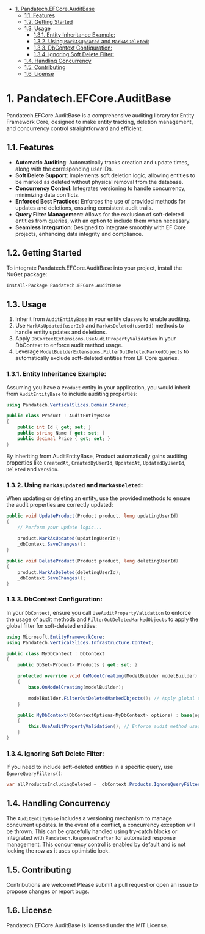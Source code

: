 - [1. Pandatech.EFCore.AuditBase](#1-pandatechefcoreauditbase)
  - [1.1. Features](#11-features)
  - [1.2. Getting Started](#12-getting-started)
  - [1.3. Usage](#13-usage)
    - [1.3.1. Entity Inheritance Example:](#131-entity-inheritance-example)
    - [1.3.2. Using `MarkAsUpdated` and `MarkAsDeleted`:](#132-using-markasupdated-and-markasdeleted)
    - [1.3.3. DbContext Configuration:](#133-dbcontext-configuration)
    - [1.3.4. Ignoring Soft Delete Filter:](#134-ignoring-soft-delete-filter)
  - [1.4. Handling Concurrency](#14-handling-concurrency)
  - [1.5. Contributing](#15-contributing)
  - [1.6. License](#16-license)

# 1. Pandatech.EFCore.AuditBase

Pandatech.EFCore.AuditBase is a comprehensive auditing library for Entity Framework Core, designed to make entity
tracking, deletion management, and concurrency control straightforward and efficient.

## 1.1. Features

- **Automatic Auditing**: Automatically tracks creation and update times, along with the corresponding user IDs.
- **Soft Delete Support**: Implements soft deletion logic, allowing entities to be marked as deleted without physical
  removal from the database.
- **Concurrency Control**: Integrates versioning to handle concurrency, minimizing data conflicts.
- **Enforced Best Practices**: Enforces the use of provided methods for updates and deletions, ensuring consistent audit
  trails.
- **Query Filter Management**: Allows for the exclusion of soft-deleted entities from queries, with an option to include
  them when necessary.
- **Seamless Integration**: Designed to integrate smoothly with EF Core projects, enhancing data integrity and
  compliance.

## 1.2. Getting Started

To integrate Pandatech.EFCore.AuditBase into your project, install the NuGet package:

```bash
Install-Package Pandatech.EFCore.AuditBase
```

## 1.3. Usage

1. Inherit from `AuditEntityBase` in your entity classes to enable auditing.
2. Use `MarkAsUpdated(userId)` and `MarkAsDeleted(userId)` methods to handle entity updates and deletions.
3. Apply `DbContextExtensions.UseAuditPropertyValidation` in your DbContext to enforce audit method usage.
4. Leverage `ModelBuilderExtensions.FilterOutDeletedMarkedObjects` to automatically exclude soft-deleted entities from
   EF Core queries.

### 1.3.1. Entity Inheritance Example:

Assuming you have a `Product` entity in your application, you would inherit from `AuditEntityBase` to include auditing
properties:

```csharp
using Pandatech.VerticalSlices.Domain.Shared;

public class Product : AuditEntityBase
{
    public int Id { get; set; }
    public string Name { get; set; }
    public decimal Price { get; set; }
}
```

By inheriting from AuditEntityBase, Product automatically gains auditing properties
like `CreatedAt`, `CreatedByUserId`, `UpdatedAt`, `UpdatedByUserId`, `Deleted` and `Version`.

### 1.3.2. Using `MarkAsUpdated` and `MarkAsDeleted`:

When updating or deleting an entity, use the provided methods to ensure the audit properties are correctly updated:

```csharp
public void UpdateProduct(Product product, long updatingUserId)
{
    // Perform your update logic...
    
    product.MarkAsUpdated(updatingUserId);
    _dbContext.SaveChanges();
}

public void DeleteProduct(Product product, long deletingUserId)
{
    product.MarkAsDeleted(deletingUserId);
    _dbContext.SaveChanges();
}
```

### 1.3.3. DbContext Configuration:

In your `DbContext`, ensure you call `UseAuditPropertyValidation` to enforce the usage of audit methods and
`FilterOutDeletedMarkedObjects` to apply the global filter for soft-deleted entities:

```csharp
using Microsoft.EntityFrameworkCore;
using Pandatech.VerticalSlices.Infrastructure.Context;

public class MyDbContext : DbContext
{
    public DbSet<Product> Products { get; set; }

    protected override void OnModelCreating(ModelBuilder modelBuilder)
    {
        base.OnModelCreating(modelBuilder);

        modelBuilder.FilterOutDeletedMarkedObjects(); // Apply global query filter for soft deletes
    }

    public MyDbContext(DbContextOptions<MyDbContext> options) : base(options)
    {
        this.UseAuditPropertyValidation(); // Enforce audit method usage
    }
}
```

### 1.3.4. Ignoring Soft Delete Filter:

If you need to include soft-deleted entities in a specific query, use `IgnoreQueryFilters()`:

```csharp
var allProductsIncludingDeleted = _dbContext.Products.IgnoreQueryFilters().ToList();
```

## 1.4. Handling Concurrency

The `AuditEntityBase` includes a versioning mechanism to manage concurrent updates. In the event of a conflict, a
concurrency exception will be thrown. This can be gracefully handled using try-catch blocks or integrated
with `Pandatech.ResponseCrafter` for automated response management. This concurrency control is enabled by default and
is not locking the row as it uses optimistic lock.

## 1.5. Contributing

Contributions are welcome! Please submit a pull request or open an issue to propose changes or report bugs.

## 1.6. License

Pandatech.EFCore.AuditBase is licensed under the MIT License.